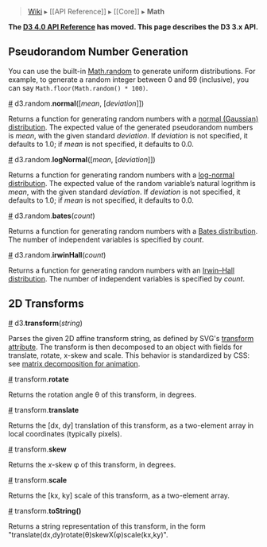 > [Wiki](Home) ▸ [[API Reference]] ▸ [[Core]] ▸ **Math**

**The [D3 4.0 API Reference](https://github.com/d3/d3/blob/master/API.md) has moved. This page describes the D3 3.x API.**

## Pseudorandom Number Generation

You can use the built-in [Math.random](https://developer.mozilla.org/en-US/docs/JavaScript/Reference/Global_Objects/Math/random) to generate uniform distributions. For example, to generate a random integer between 0 and 99 (inclusive), you can say `Math.floor(Math.random() * 100)`.

<a name="d3_random_normal" href="#d3_random_normal">#</a> d3.random.<b>normal</b>([<i>mean</i>, [<i>deviation</i>]])

Returns a function for generating random numbers with a [normal (Gaussian) distribution](http://en.wikipedia.org/wiki/Normal_distribution). The expected value of the generated pseudorandom numbers is *mean*, with the given standard *deviation*. If *deviation* is not specified, it defaults to 1.0; if *mean* is not specified, it defaults to 0.0.

<a name="d3_random_logNormal" href="#d3_random_logNormal">#</a> d3.random.<b>logNormal</b>([<i>mean</i>, [<i>deviation</i>]])

Returns a function for generating random numbers with a [log-normal distribution](http://en.wikipedia.org/wiki/Log-normal_distribution). The expected value of the random variable’s natural logrithm is *mean*, with the given standard *deviation*. If *deviation* is not specified, it defaults to 1.0; if *mean* is not specified, it defaults to 0.0.

<a name="d3_random_bates" href="#d3_random_bates">#</a> d3.random.<b>bates</b>(<i>count</i>)

Returns a function for generating random numbers with a [Bates distribution](http://en.wikipedia.org/wiki/Bates_distribution). The number of independent variables is specified by *count*.

<a name="d3_random_irwinHall" href="#d3_random_irwinHall">#</a> d3.random.<b>irwinHall</b>(<i>count</i>)

Returns a function for generating random numbers with an [Irwin–Hall distribution](http://en.wikipedia.org/wiki/Irwin–Hall_distribution). The number of independent variables is specified by *count*.

## 2D Transforms

<a name="d3_transform" href="#d3_transform">#</a> d3.<b>transform</b>(<i>string</i>)

Parses the given 2D affine transform string, as defined by SVG's [transform attribute](http://www.w3.org/TR/SVG/coords.html#TransformAttribute). The transform is then decomposed to an object with fields for translate, rotate, x-skew and scale. This behavior is standardized by CSS: see [matrix decomposition for animation](http://www.w3.org/TR/css3-2d-transforms/#matrix-decomposing).

<a name="transform_rotate" href="#transform_rotate">#</a> transform.<b>rotate</b>

Returns the rotation angle θ of this transform, in degrees.

<a name="transform_translate" href="#transform_translate">#</a> transform.<b>translate</b>

Returns the [dx, dy] translation of this transform, as a two-element array in local coordinates (typically pixels).

<a name="transform_skew" href="#transform_skew">#</a> transform.<b>skew</b>

Returns the *x*-skew φ of this transform, in degrees.

<a name="transform_scale" href="#transform_scale">#</a> transform.<b>scale</b>

Returns the [kx, ky] scale of this transform, as a two-element array.

<a name="transform_toString" href="#transform_toString">#</a> transform.<b>toString()</b>

Returns a string representation of this transform, in the form "translate(dx,dy)rotate(θ)skewX(φ)scale(kx,ky)".
